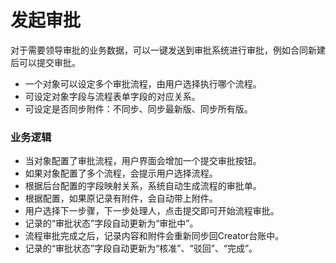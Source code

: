 发起审批
===

对于需要领导审批的业务数据，可以一键发送到审批系统进行审批，例如合同新建后可以提交审批。
- 一个对象可以设定多个审批流程，由用户选择执行哪个流程。
- 可设定对象字段与流程表单字段的对应关系。
- 可设定是否同步附件：不同步、同步最新版、同步所有版。

### 业务逻辑
- 当对象配置了审批流程，用户界面会增加一个提交审批按钮。
- 如果对象配置了多个流程，会提示用户选择流程。
- 根据后台配置的字段映射关系，系统自动生成流程的审批单。
- 根据配置，如果原记录有附件，会自动带上附件。
- 用户选择下一步骤，下一步处理人，点击提交即可开始流程审批。
- 记录的“审批状态”字段自动更新为“审批中”。
- 流程审批完成之后，记录内容和附件会重新同步回Creator台账中。
- 记录的“审批状态”字段自动更新为“核准”、“驳回”、“完成”。
